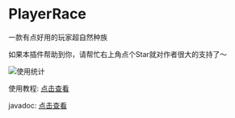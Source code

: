 # PlayerRace

一款有点好用的玩家超自然种族

如果本插件帮助到你，请帮忙右上角点个Star就对作者很大的支持了～

![使用统计](https://bstats.org/signatures/bukkit/PlayerRace.svg)

使用教程: [点击查看](https://ricedoc.handyplus.cn/wiki/PlayerRace/README/)

javadoc: [点击查看](https://handy-git.github.io/PlayerRace/cn/handyplus/race/api/PlayerRaceApi.html)
